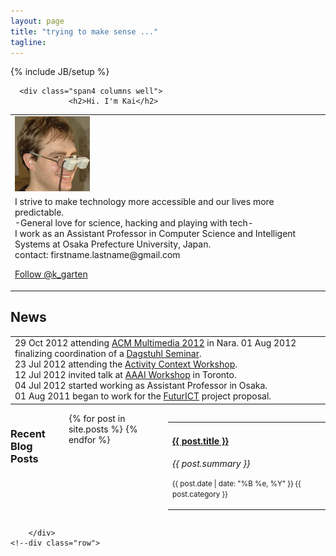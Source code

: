 ```yaml
---
layout: page
title: "trying to make sense ..."
tagline: 
---
```

{% include JB/setup %}

<div class="container">
	<div class="marketing">
		<!--div class="content"-->	  
			<div class="row">			
      
      <div class="span4 columns well">
				 <h2>Hi. I'm Kai</h2>
<table border='0' width='100%'>
<td><img src='/imgs/kai.png' alt='that&apos;s me ;)' /></td>

<tr>
<td>
I strive to make technology more accessible and our lives more predictable. <br />
-General love for science, hacking and playing with tech- <br /> 
I work as an Assistant Professor in Computer 
Science and Intelligent Systems at Osaka Prefecture University, Japan.<br />
contact: firstname.lastname@gmail.com <br />



<a href="https://twitter.com/k_garten" class="twitter-follow-button" data-show-count="false" data-lang="en">Follow @k_garten</a>
<script>!function(d,s,id){var js,fjs=d.getElementsByTagName(s)[0];if(!d.getElementById(id)){js=d.createElement(s);js.id=id;js.src="//platform.twitter.com/widgets.js";fjs.parentNode.insertBefore(js,fjs);}}(document,"script","twitter-wjs");</script>

</td>
 </tr>
</table>
<h2>News</h2>
<table border='0' width='100%'>
<td>
<span>29 Oct 2012</span>  attending <a href="http://www.acmmm12.org/">ACM Multimedia 2012</a> in Nara.
<span>01 Aug 2012</span>  finalizing coordination of a <a href="http://www.dagstuhl.de/en/program/calendar/semhp/?semnr=12492">Dagstuhl Seminar</a>.<br/>
<span>23 Jul 2012</span>  attending the <a href="http://activitycontext.org/">Activity Context Workshop</a>.  <br/>
<span>12 Jul 2012</span>  invited talk at <a href="http://activitycontext.org/"> AAAI Workshop</a> in Toronto. <br/>
<span>04 Jul 2012</span>  started working as Assistant Professor in Osaka.<br/>
<span>01 Aug 2011</span>  began to work for the <a href="http://futurict.eu/">FuturICT</a> project proposal.<br/>
</td>
</table>

</div>
				<div class="span6 columns">
        <h3>Recent Blog Posts</h3>
<table class="table table-striped">
  <tbody>
	{% for post in site.posts %}	
    <tr>
      <td>
		  <h4><a href="{{ post.url }}">{{ post.title }}</a></h4>
          <i>{{ post.summary }}</i>
    <p><small>{{ post.date | date: "%B %e, %Y" }} {{ post.category }} </small></p>
	  </td>
    </tr>
	{% endfor %}			
  </tbody>
</table> 
				</div>	
				<!-- <div class="span4 columns">								
					{% include tag_sidebar.html %}
					{% include archive.html %} 
				</div>	>
			</div-->

		</div>
	<!--div class="row">		
<div class="span10 well">
</div>
</div -->


 </div>
 
 </div>


